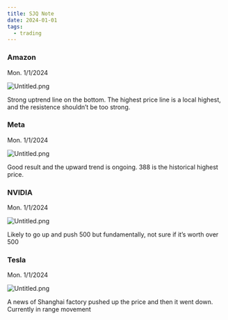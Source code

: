 ```yaml
---
title: SJQ Note
date: 2024-01-01
tags:
  - trading
---
```


### Amazon


Mon. 1/1/2024


![Untitled.png](https://prod-files-secure.s3.us-west-2.amazonaws.com/875308e8-8000-4329-b1aa-ffd95b33ba6e/c245c71c-58c0-4609-bae9-f17ad3ac7b14/Untitled.png?X-Amz-Algorithm=AWS4-HMAC-SHA256&X-Amz-Content-Sha256=UNSIGNED-PAYLOAD&X-Amz-Credential=AKIAT73L2G45HZZMZUHI%2F20240104%2Fus-west-2%2Fs3%2Faws4_request&X-Amz-Date=20240104T012613Z&X-Amz-Expires=3600&X-Amz-Signature=783e9de87c02ac94fcf3c583a772e33769183babdaa71444b64b2e90bd4b83b9&X-Amz-SignedHeaders=host&x-id=GetObject)


Strong uptrend line on the bottom. The highest price line is a local highest, and the resistence shouldn’t be too strong.


### Meta


Mon. 1/1/2024


![Untitled.png](https://prod-files-secure.s3.us-west-2.amazonaws.com/875308e8-8000-4329-b1aa-ffd95b33ba6e/aefc1919-f4cc-4376-a874-c2c0f7c666e4/Untitled.png?X-Amz-Algorithm=AWS4-HMAC-SHA256&X-Amz-Content-Sha256=UNSIGNED-PAYLOAD&X-Amz-Credential=AKIAT73L2G45HZZMZUHI%2F20240104%2Fus-west-2%2Fs3%2Faws4_request&X-Amz-Date=20240104T012613Z&X-Amz-Expires=3600&X-Amz-Signature=a70bd56284bb12a29e19919b6ccfdc748e3816043e51d1285ca783be8633a2c3&X-Amz-SignedHeaders=host&x-id=GetObject)


Good result and the upward trend is ongoing. 388 is the historical highest price.


### NVIDIA


Mon. 1/1/2024


![Untitled.png](https://prod-files-secure.s3.us-west-2.amazonaws.com/875308e8-8000-4329-b1aa-ffd95b33ba6e/3b14f951-ec86-4c7c-82cb-2b1d6d535059/Untitled.png?X-Amz-Algorithm=AWS4-HMAC-SHA256&X-Amz-Content-Sha256=UNSIGNED-PAYLOAD&X-Amz-Credential=AKIAT73L2G45HZZMZUHI%2F20240104%2Fus-west-2%2Fs3%2Faws4_request&X-Amz-Date=20240104T012613Z&X-Amz-Expires=3600&X-Amz-Signature=62561a87d1148681ace7c2935a12e80d651df04849edfb3e70655ff8d693abff&X-Amz-SignedHeaders=host&x-id=GetObject)


Likely to go up and push 500 but fundamentally, not sure if it’s worth over 500


### Tesla


Mon. 1/1/2024


![Untitled.png](https://prod-files-secure.s3.us-west-2.amazonaws.com/875308e8-8000-4329-b1aa-ffd95b33ba6e/6033a834-b9bb-4f09-b459-bcb6cfbd9cfe/Untitled.png?X-Amz-Algorithm=AWS4-HMAC-SHA256&X-Amz-Content-Sha256=UNSIGNED-PAYLOAD&X-Amz-Credential=AKIAT73L2G45HZZMZUHI%2F20240104%2Fus-west-2%2Fs3%2Faws4_request&X-Amz-Date=20240104T012613Z&X-Amz-Expires=3600&X-Amz-Signature=81d6c019087001ef28ff858a232a756d47650fd1b7b0c5e174c9a179365bbfe8&X-Amz-SignedHeaders=host&x-id=GetObject)


A news of Shanghai factory pushed up the price and then it went down. Currently in range movement


